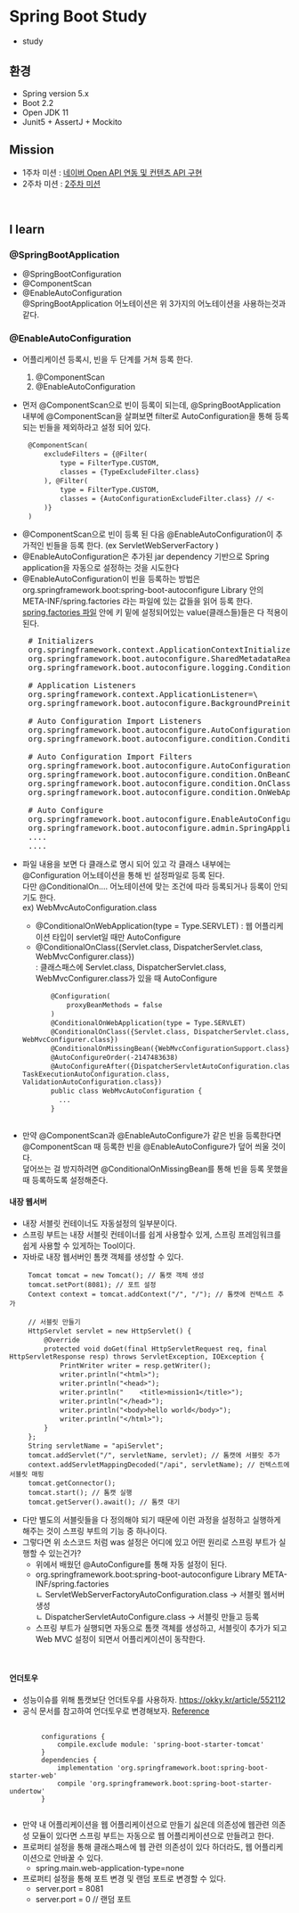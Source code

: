 # Spring Boot Study
* study

## 환경
* Spring version 5.x
* Boot 2.2
* Open JDK 11
* Junit5 + AssertJ + Mockito


## Mission
- 1주차 미션 : [네이버 Open API 연동 및 컨텐츠 API 구현](https://github.com/ohtaeg/boot-study-friday/blob/master/docs/mission1.md)
- 2주차 미션 : [2주차 미션](https://github.com/ohtaeg/boot-study-friday/blob/master/docs/mission2.md)
<br>

## I learn
### @SpringBootApplication
- @SpringBootConfiguration
- @ComponentScan
- @EnableAutoConfiguration <br>
@SpringBootApplication 어노테이션은 위 3가지의 어노테이션을 사용하는것과 같다.

### @EnableAutoConfiguration
- 어플리케이션 등록시, 빈을 두 단계를 거쳐 등록 한다.
    1. @ComponentScan
    2. @EnableAutoConfiguration

- 먼저 @ComponentScan으로 빈이 등록이 되는데, @SpringBootApplication 내부에 @ComponentScan을 살펴보면 filter로 AutoConfiguration을 통해 등록되는 빈들을 제외하라고 설정 되어 있다.

<pre>
    <code>@ComponentScan(</code>
    <code>    excludeFilters = {@Filter(</code>
    <code>        type = FilterType.CUSTOM,</code>
    <code>        classes = {TypeExcludeFilter.class}</code>
    <code>    ), @Filter(</code>
    <code>        type = FilterType.CUSTOM,</code>
    <code>        classes = {AutoConfigurationExcludeFilter.class} // <-</code>
    <code>    )}</code>
    <code>)</code>
</pre>

- @ComponentScan으로 빈이 등록 된 다음 @EnableAutoConfiguration이 추가적인 빈들을 등록 한다. (ex ServletWebServerFactory )
- @EnableAutoConfiguration은 추가된 jar dependency 기반으로 Spring application을 자동으로 설정하는 것을 시도한다
- @EnableAutoConfiguration이 빈을 등록하는 방법은 <br>
org.springframework.boot:spring-boot-autoconfigure Library 안의 META-INF/spring.factories 라는 파일에 있는 값들을 읽어 등록 한다. <br>
[spring.factories 파일](https://github.com/spring-projects/spring-boot/blob/master/spring-boot-project/spring-boot-autoconfigure/src/main/resources/META-INF/spring.factories)
안에 키 밑에 설정되어있는 value(클래스들)들은 다 적용이 된다. <br> 
<pre>
    # Initializers
    org.springframework.context.ApplicationContextInitializer=\
    org.springframework.boot.autoconfigure.SharedMetadataReaderFactoryContextInitializer,\
    org.springframework.boot.autoconfigure.logging.ConditionEvaluationReportLoggingListener
    
    # Application Listeners
    org.springframework.context.ApplicationListener=\
    org.springframework.boot.autoconfigure.BackgroundPreinitializer
    
    # Auto Configuration Import Listeners
    org.springframework.boot.autoconfigure.AutoConfigurationImportListener=\
    org.springframework.boot.autoconfigure.condition.ConditionEvaluationReportAutoConfigurationImportListener
    
    # Auto Configuration Import Filters
    org.springframework.boot.autoconfigure.AutoConfigurationImportFilter=\
    org.springframework.boot.autoconfigure.condition.OnBeanCondition,\
    org.springframework.boot.autoconfigure.condition.OnClassCondition,\
    org.springframework.boot.autoconfigure.condition.OnWebApplicationCondition
    
    # Auto Configure
    org.springframework.boot.autoconfigure.EnableAutoConfiguration=\
    org.springframework.boot.autoconfigure.admin.SpringApplicationAdminJmxAutoConfiguration,\
    ....
    ....
</pre>

- 파일 내용을 보면 다 클래스로 명시 되어 있고 각 클래스 내부에는 @Configuration 어노테이션을 통해 빈 설정파일로 등록 된다. <br>
  다만 @ConditionalOn.... 어노테이션에 맞는 조건에 따라 등록되거나 등록이 안되기도 한다.  <br>
    ex) WebMvcAutoConfiguration.class
    - @ConditionalOnWebApplication(type = Type.SERVLET) : 웹 어플리케이션 타입이 servlet일 때만 AutoConfigure
    - @ConditionalOnClass({Servlet.class, DispatcherServlet.class, WebMvcConfigurer.class}) <br>
      : 클래스패스에 Servlet.class, DispatcherServlet.class, WebMvcConfigurer.class가 있을 때 AutoConfigure
    <pre>
        <code>@Configuration(</code>
        <code>    proxyBeanMethods = false</code>
        <code>)</code>
        <code>@ConditionalOnWebApplication(type = Type.SERVLET)</code>
        <code>@ConditionalOnClass({Servlet.class, DispatcherServlet.class, WebMvcConfigurer.class})</code>
        <code>@ConditionalOnMissingBean({WebMvcConfigurationSupport.class})</code>
        <code>@AutoConfigureOrder(-2147483638)</code>
        <code>@AutoConfigureAfter({DispatcherServletAutoConfiguration.class, TaskExecutionAutoConfiguration.class, ValidationAutoConfiguration.class})</code>
        <code>public class WebMvcAutoConfiguration {</code>
        <code>  ...</code>
        <code>}</code>
    </pre>

- 만약 @ComponentScan과 @EnableAutoConfigure가 같은 빈을 등록한다면 @ComponentScan 때 등록한 빈을 @EnableAutoConfigure가 덮어 씌울 것이다. <br>
  덮어쓰는 걸 방지하려면 @ConditionalOnMissingBean를 통해 빈을 등록 못했을때 등록하도록 설정해준다.

#### 내장 웹서버
- 내장 서블릿 컨테이너도 자동설정의 일부분이다.
- 스프링 부트는 내장 서블릿 컨테이너를 쉽게 사용할수 있게, 스프링 프레임워크를 쉽게 사용할 수 있게하는 Tool이다.
- 자바로 내장 웹서버인 톰캣 객체를 생성할 수 있다.
<pre>
    <code>Tomcat tomcat = new Tomcat(); // 톰캣 객체 생성</code>
    <code>tomcat.setPort(8081); // 포트 설정</code>
    <code>Context context = tomcat.addContext("/", "/"); // 톰캣에 컨텍스트 추가</code>
    <code></code>
    <code>// 서블릿 만들기</code>
    <code>HttpServlet servlet = new HttpServlet() {</code>
    <code>    @Override</code>
    <code>    protected void doGet(final HttpServletRequest req, final HttpServletResponse resp) throws ServletException, IOException {</code>
    <code>        PrintWriter writer = resp.getWriter();</code>
    <code>        writer.println("&lt;html&gt;");</code>
    <code>        writer.println("&lt;head&gt;");</code>
    <code>        writer.println("    &lt;title&gt;mission1&lt;/title&gt;");</code>
    <code>        writer.println("&lt;/head&gt;");</code>
    <code>        writer.println("&lt;body&gt;hello world&lt;/body&gt;");</code>
    <code>        writer.println("&lt;/html&gt;");</code>
    <code>    }</code>
    <code>};</code>
    <code>String servletName = "apiServlet";</code>
    <code>tomcat.addServlet("/", servletName, servlet); // 톰캣에 서블릿 추가</code>
    <code>context.addServletMappingDecoded("/api", servletName); // 컨텍스트에 서블릿 매핑</code>
    <code>tomcat.getConnector();</code>
    <code>tomcat.start(); // 톰캣 실행</code>
    <code>tomcat.getServer().await(); // 톰캣 대기</code>
</pre>

- 다만 별도의 서블릿들을 다 정의해야 되기 때문에 이런 과정을 설정하고 실행하게 해주는 것이 스프링 부트의 기능 중 하나이다.
- 그렇다면 위 소스코드 처럼 was 설정은 어디에 있고 어떤 원리로 스프링 부트가 실행할 수 있는건가?
    - 위에서 배웠던 @AutoConfigure를 통해 자동 설정이 된다.
    - org.springframework.boot:spring-boot-autoconfigure Library META-INF/spring.factories <br>
    ㄴ ServletWebServerFactoryAutoConfiguration.class -> 서블릿 웹서버 생성 <br>
    ㄴ DispatcherServletAutoConfigure.class -> 서블릿 만들고 등록
    - 스프링 부트가 실행되면 자동으로 톰캣 객체를 생성하고, 서블릿이 추가가 되고 Web MVC 설정이 되면서 어플리케이션이 동작한다.
    
<br>

#### 언더토우
- 성능이슈를 위해 톰캣보단 언더토우를 사용하자. https://okky.kr/article/552112
- 공식 문서를 참고하여 언더토우로 변경해보자. [Reference](https://docs.spring.io/spring-boot/docs/current/reference/html/howto.html#howto-embedded-web-servers)
<pre>
    <code>
        configurations {
            compile.exclude module: 'spring-boot-starter-tomcat'
        }
        dependencies {
            implementation 'org.springframework.boot:spring-boot-starter-web'
            compile 'org.springframework.boot:spring-boot-starter-undertow'
        }
    </code>
</pre>
- 만약 내 어플리케이션을 웹 어플리케이션으로 만들기 싫은데 의존성에 웹관련 의존성 모듈이 있다면 스프링 부트는 자동으로 웹 어플리케이션으로 만들려고 한다.
- 프로퍼티 설정을 통해 클래스패스에 웹 관련 의존성이 있다 하더라도, 웹 어플리케이션으로 안바꿀 수 있다.
    - spring.main.web-application-type=none
- 프로퍼티 설정을 통해 포트 변경 및 랜덤 포트로 변경할 수 있다.
    - server.port = 8081
    - server.port = 0 // 랜덤 포트
    




